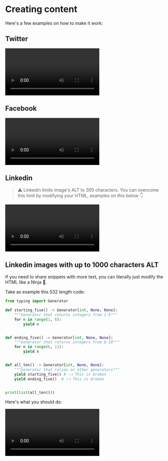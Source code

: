 # Creating content

Here's a few examples on how to make it work:

## Twitter

![type:video](./videos/creating-on-twitter.mp4)

## Facebook

![type:video](./videos/creating-on-facebook.mp4)

## Linkedin

> ⚠️ Linkedin limits image's ALT to 300 characters.
> You can overcome this limit by modifying your HTML, examples on this below 👇

![type:video](./videos/creating-on-linkedin.mp4)

## Linkedin images with up to 1000 characters ALT

If you need to share snippets with more text, you can literally just modify the HTML like a Ninja 🥷.

Take as example this 532 length code:

```python
from typing import Generator

def starting_five() -> Generator[int, None, None]:
    """Generator that returns integers from 1-5"""
    for n in range(1, 6):
        yield n


def ending_five() -> Generator[int, None, None]:
    """Generator that returns integers from 6-10"""
    for n in range(6, 11):
        yield n


def all_ten() -> Generator[int, None, None]:
    """Generator that relies on other generators"""
    yield starting_five() # 👈 This is broken
    yield ending_five()  # 👈 This is broken


print(list(all_ten()))
```

Here's what you should do:

![type:video](./videos/creating-on-linkedin-more-characters.mp4)
